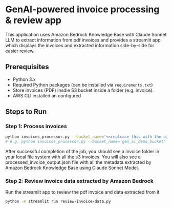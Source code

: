 # GenAI-powered invoice processing & review app

This application uses Amazon Bedrock Knowledge Base with Claude Sonnet LLM to extract information from pdf invoices and provides a streamlit app which displays the invoices and extracted information side-by-side for easier review. 

## Prerequisites

- Python 3.x
- Required Python packages (can be installed via `requirements.txt`)
- Store invoices (PDF) insdie S3 bucket inside a folder (e.g. invoice).
- AWS CLI installed an configured

## Steps to Run

### Step 1: Process invoices

```bash
python invoices_processor.py --bucket_name='<<replcace this with the name of the s3 bucket>>' --prefix='<<replace with name of the folder>>' 
# e.g. python invoices_processor.py --bucket_name='gen_ai_demo_bucket' --prefix='invoice'

```
After successful completion of the job, you should see a invoice folder in your local file system with all the s3 invoices. You will also see a processed_invoice_output.json file with all the metadata extracted by Amazon Bedrock Knowledge Base using Claude Sonnet Model.

### Step 2: Review invoice data extracted by Amazon Bedrock
Run the streamlit app to review the pdf invoice and data extracted from it

```bash
python -m streamlit run review-invoice-data.py
```